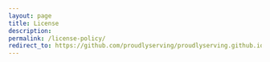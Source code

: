 ```yaml
---
layout: page
title: License
description:
permalink: /license-policy/
redirect_to: https://github.com/proudlyserving/proudlyserving.github.io/wiki/License
---
```



